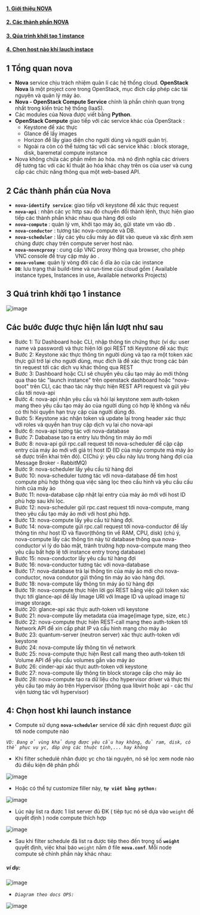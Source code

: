 #### [1. Giới thiệu NOVA](#1)

#### [2. Các thành phần NOVA](#2)

#### [3. Qúa trình khởi tạo 1 instance](#3)

#### [4. Chọn host nào khi lauch instace](#4)


## 1 Tổng quan nova

- **Nova** service chịu trách nhiệm quản lí các hệ thống cloud. **OpenStack Nova** là một project core trong OpenStack, mục đích cấp phép các tài nguyên và quản lý máy ảo.
- **Nova - OpenStack Compute Service** chính là phần chính quan trọng nhất trong kiến trúc hệ thống (IaaS). 
- Các modules của Nova được viết bằng **Python**.
- **OpenStack Compute** giao tiếp với các service khác của OpenStack :
    - Keystone để xác thực
    - Glance để lấy images
    - Horizon để lấy giao diện cho người dùng và người quản trị.
    - Ngoài ra còn có thể tương tác với các service khác : block storage, disk, baremetal compute instance
- Nova không chứa các phần mềm ảo hóa. mà nó định nghĩa các drivers để tương tác với các kĩ thuật ảo hóa khác chạy trên os của user và cung cấp các chức năng thông qua một web-based API.
## 2 Các thành phần của Nova

- **`nova-identify service`**: giao tiếp với keystone để xác thực request
- **`nova-api`** : nhận các yc http sau đó chuyển đổi thành lệnh, thực hiện giao tiếp các thành phần khác nhau qua hàng đợi oslo
- **`nova-compute`** : quản lý vm, khởi tạo máy ảo, gửi state vm vào db .
- **`nova-conductor`** : tương tác nova-compute và DB.
- **`nova-scheduler`** : lấy các yêu cầu máy ảo đặt vào queue và xác định xem chúng được chạy trên compute server host nào.
- **`nova-novncproxy`** : cung cấp VNC proxy thông qua browser, cho phép VNC console để truy cập máy ảo .
- **`nova-volume`**: quản lý vòng đời các ổ dĩa ảo của các instance
- **`DB`**: lưu trạng thái build-time và run-time của cloud gồm ( Available instance types, Instances in use, Available networks Projects)



## 3 Quá trình khởi tạo 1 instance 




![image](https://user-images.githubusercontent.com/83824403/178639606-e6886114-6dcb-4af5-81a2-2ca090da4474.png)






## Các bước được thực hiện lần lượt như sau
- Bước 1: Từ Dashboard hoặc CLI, nhập thông tin chứng thực (ví dụ: user name và password) và thực hiện lời gọi REST tới Keystone để xác thực
- Bước 2: Keystone xác thực thông tin người dùng và tạo ra một token xác thực gửi trở lại cho người dùng, mục đích là để xác thực trong các bản tin request tới các dịch vụ khác thông qua REST
- Bước 3: Dashboard hoặc CLI sẽ chuyển yêu cầu tạo máy ảo mới thông qua thao tác "launch instance" trên openstack dashboard hoặc "nova-boot" trên CLI, các thao tác này thực hiện REST API request và gửi yêu cầu tới nova-api
- Bước 4: nova-api nhận yêu cầu và hỏi lại keystone xem auth-token mang theo yêu cầu tạo máy ảo của người dùng có hợp lệ không và nếu có thì hỏi quyền hạn truy cập của người dùng đó.
- Bước 5: Keystone xác nhận token và update lại trong header xác thực với roles và quyền hạn truy cập dịch vụ lại cho nova-api
- Bước 6: nova-api tương tác với nova-database
- Bước 7: Dababase tạo ra entry lưu thông tin máy ảo mới
- Bước 8: nova-api gửi rpc.call request tới nova-scheduler để cập cập entry của máy ảo mới với giá trị host ID (ID của máy compute mà máy ảo sẽ được triển khai trên đó). C(Chú ý: yêu cầu này lưu trong hàng đợi của Message Broker - RabbitMQ)
- Bước 9: nova-scheduler lấy yêu cầu từ hàng đợi
- Bước 10: nova-scheduler tương tác với nova-database để tìm host compute phù hợp thông qua việc sàng lọc theo cấu hình và yêu cầu cấu hình của máy ảo
- Bước 11: nova-database cập nhật lại entry của máy ảo mới với host ID phù hợp sau khi lọc.
- Bước 12: nova-scheduler gửi rpc.cast request tới nova-compute, mang theo yêu cầu tạo máy ảo mới với host phù hợp.
- Bước 13: nova-compute lấy yêu cầu từ hàng đợi.
- Bước 14: nova-compute gửi rpc.call request tới nova-conductor để lấy thông tin như host ID và flavor(thông tin về RAM, CPU, disk) (chú ý, nova-compute lấy các thông tin này từ database thông qua nova-conductor vì lý do bảo mật, tránh trường hợp nova-compute mang theo yêu cầu bất hợp lệ tới instance entry trong database)
- Bước 15: nova-conductor lấy yêu cầu từ hàng đợi
- Bước 16: nova-conductor tương tác với nova-database
- Bước 17: nova-database trả lại thông tin của máy ảo mới cho nova-conductor, nova condutor gửi thông tin máy ảo vào hàng đợi.
- Bước 18: nova-compute lấy thông tin máy ảo từ hàng đợi
- Bước 19: nova-compute thực hiện lời gọi REST bằng việc gửi token xác thực tới glance-api để lấy Image URI với Image ID và upload image từ image storage.
- Bước 20: glance-api xác thực auth-token với keystone
- Bước 21: nova-compute lấy metadata của image(image type, size, etc.)
- Bước 22: nova-compute thực hiện REST-call mang theo auth-token tới Network API để xin cấp phát IP và cấu hình mạng cho máy ảo
- Bước 23: quantum-server (neutron server) xác thực auth-token với keystone
- Bước 24: nova-compute lấy thông tin về network
- Bước 25: nova-compute thực hiện Rest call mang theo auth-token tới Volume API để yêu cầu volumes gắn vào máy ảo
- Bước 26: cinder-api xác thực auth-token với keystone
- Bước 27: nova-compute lấy thông tin block storage cấp cho máy ảo
- Bước 28: nova-compute tạo ra dữ liệu cho hypervisor driver và thực thi yêu cầu tạo máy ảo trên Hypervisor (thông qua libvirt hoặc api - các thư viện tương tác với hypervisor)






## 4: Chọn host khi launch instance

- Compute sử dụng **`nova-scheduler`** service để xác định request được gửi tới node compute nào

*`VD: Đang ở vùng khả dụng được yêu cầu hay không, đủ ram, disk, có thể phục vụ yc, đáp ứng các thuộc tính,... hay không`*

- Khi filter schedulẻ nhân được yc cho tài nguyên, nó sẽ lọc xem node nào đủ điều kiện đê phân phối


![image](https://user-images.githubusercontent.com/83824403/179202645-ef1a54fa-2087-4d6d-b323-5096ee097be6.png)

- Hoặc có thể tự customize filler này, **`tự viết bằng python:`**


![image](https://user-images.githubusercontent.com/83824403/179202932-9326e282-d849-41c7-8904-607d07df9624.png)


-  Lúc này list ra được 1 list server đủ ĐK ( tiêp tục nó sẽ dựa vào `weight` để quyết định ) node compute thích hợp

![image](https://user-images.githubusercontent.com/83824403/179200493-c77fe510-7509-4ab3-a49e-b0ecd35cdbf8.png)

- Sau khi filter schedule đã list ra được tiêp theo đến trọng số **`weight`** quyết định, việc khai báo `weight` nằm ở file **`nova.conf`**. Mỗi node compute sẽ chỉnh phần này khác nhau:


##### ví dụ:

![image](https://user-images.githubusercontent.com/83824403/179200939-afbbbe83-8bbc-4e75-ab0f-02b938aa9905.png)

- *`Diagram theo docs OPS:`*

![image](https://user-images.githubusercontent.com/83824403/179201186-b8f45e8d-19a5-4810-8a36-29ba02eef30c.png)
